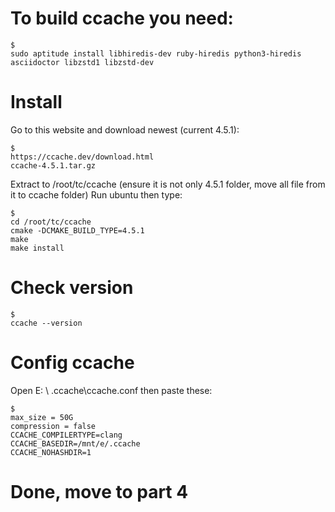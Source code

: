 # To build ccache you need:

	$ 
	sudo aptitude install libhiredis-dev ruby-hiredis python3-hiredis asciidoctor libzstd1 libzstd-dev
      
# Install
  
  Go to this website and download newest (current 4.5.1):
    
    $ 
    https://ccache.dev/download.html
    ccache-4.5.1.tar.gz

  Extract to /root/tc/ccache (ensure it is not only 4.5.1 folder, move all file from it to ccache folder)
  Run ubuntu then type:
  
  	$ 
	cd /root/tc/ccache 
	cmake -DCMAKE_BUILD_TYPE=4.5.1
	make
	make install


# Check version

	$ 
	ccache --version
	
# Config ccache 


Open E: \ .ccache\ccache.conf then paste these:

	$ 
	max_size = 50G
	compression = false
	CCACHE_COMPILERTYPE=clang
	CCACHE_BASEDIR=/mnt/e/.ccache
	CCACHE_NOHASHDIR=1

# Done, move to part 4
